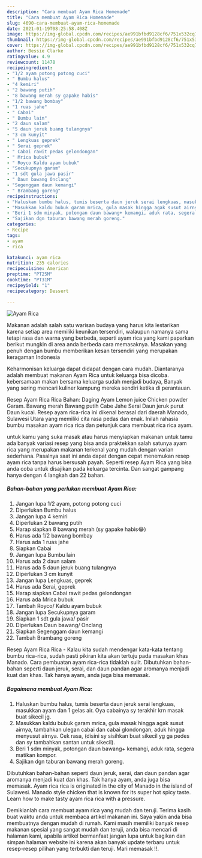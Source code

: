 ```yaml
---
description: "Cara membuat Ayam Rica Homemade"
title: "Cara membuat Ayam Rica Homemade"
slug: 4690-cara-membuat-ayam-rica-homemade
date: 2021-01-19T08:25:58.408Z
image: https://img-global.cpcdn.com/recipes/ae991bfbd9128cf6/751x532cq70/ayam-rica-foto-resep-utama.jpg
thumbnail: https://img-global.cpcdn.com/recipes/ae991bfbd9128cf6/751x532cq70/ayam-rica-foto-resep-utama.jpg
cover: https://img-global.cpcdn.com/recipes/ae991bfbd9128cf6/751x532cq70/ayam-rica-foto-resep-utama.jpg
author: Bessie Clarke
ratingvalue: 4.9
reviewcount: 11478
recipeingredient:
- "1/2 ayam potong potong cuci"
- " Bumbu halus"
- "4 kemiri"
- "2 bawang putih"
- "8 bawang merah sy gapake habis"
- "1/2 bawang bombay"
- "1 ruas jahe"
- " Cabai"
- " Bumbu lain"
- "2 daun salam"
- "5 daun jeruk buang tulangnya"
- "3 cm kunyit"
- " Lengkuas geprek"
- " Serai geprek"
- " Cabai rawit pedas gelondongan"
- " Mrica bubuk"
- " Royco Kaldu ayam bubuk"
- "Secukupnya garam"
- "1 sdt gula jawa pasir"
- " Daun bawang Onclang"
- "Segenggam daun kemangi"
- " Brambang goreng"
recipeinstructions:
- "Haluskan bumbu halus, tumis beserta daun jeruk serai lengkuas, masukkan ayam dan 1 gelas air. Oya cabainya sy terakhir krn masak buat sikecil jg."
- "Masukkan kaldu bubuk garam mrica, gula masak hingga agak susut airnya, tambahkan ulegan cabai dan cabai glondongan, aduk hingga menyusut airnya. Cek rasa, (disini sy sisihkan buat sikecil yg ga pedes dan sy tambahkan santan untuk sikecil)."
- "Beri 1 sdm minyak, potongan daun bawang+ kemangi, aduk rata, segera matikan kompor."
- "Sajikan dgn taburan bawang merah goreng."
categories:
- Recipe
tags:
- ayam
- rica

katakunci: ayam rica 
nutrition: 235 calories
recipecuisine: American
preptime: "PT25M"
cooktime: "PT31M"
recipeyield: "1"
recipecategory: Dessert

---
```



![Ayam Rica](https://img-global.cpcdn.com/recipes/ae991bfbd9128cf6/751x532cq70/ayam-rica-foto-resep-utama.jpg)

Makanan adalah salah satu warisan budaya yang harus kita lestarikan karena setiap area memiliki keunikan tersendiri, walaupun namanya sama tetapi rasa dan warna yang berbeda, seperti ayam rica yang kami paparkan berikut mungkin di area anda berbeda cara memasaknya. Masakan yang penuh dengan bumbu memberikan kesan tersendiri yang merupakan keragaman Indonesia

Keharmonisan keluarga dapat didapat dengan cara mudah. Diantaranya adalah membuat makanan Ayam Rica untuk keluarga bisa dicoba. kebersamaan makan bersama keluarga sudah menjadi budaya, Banyak yang sering mencari kuliner kampung mereka sendiri ketika di perantauan.

Resep Ayam Rica Rica Bahan: Daging Ayam Lemon juice Chicken powder Garam. Bawang merah Bawang putih Cabe Jahe Serai Daun jeruk purut Daun kucai. Resep ayam rica-rica ini dikenal berasal dari daerah Manado, Sulawesi Utara yang memiliki cita rasa pedas dan enak. Inilah rahasia bumbu masakan ayam rica rica dan petunjuk cara membuat rica rica ayam.

untuk kamu yang suka masak atau harus menyiapkan makanan untuk tamu ada banyak variasi resep yang bisa anda praktekkan salah satunya ayam rica yang merupakan makanan terkenal yang mudah dengan varian sederhana. Pasalnya saat ini anda dapat dengan cepat menemukan resep ayam rica tanpa harus bersusah payah.
Seperti resep Ayam Rica yang bisa anda coba untuk disajikan pada keluarga tercinta. Dan sangat gampang hanya dengan 4 langkah dan 22 bahan.


<!--inarticleads1-->

##### Bahan-bahan yang perlukan membuat Ayam Rica:

1. Jangan lupa 1/2 ayam, potong potong cuci
1. Diperlukan  Bumbu halus
1. Jangan lupa 4 kemiri
1. Diperlukan 2 bawang putih
1. Harap siapkan 8 bawang merah (sy gapake habis😂)
1. Harus ada 1/2 bawang bombay
1. Harus ada 1 ruas jahe
1. Siapkan  Cabai
1. Jangan lupa  Bumbu lain
1. Harus ada 2 daun salam
1. Harus ada 5 daun jeruk buang tulangnya
1. Diperlukan 3 cm kunyit
1. Jangan lupa  Lengkuas, geprek
1. Harus ada  Serai, geprek
1. Harap siapkan  Cabai rawit pedas gelondongan
1. Harus ada  Mrica bubuk
1. Tambah  Royco/ Kaldu ayam bubuk
1. Jangan lupa Secukupnya garam
1. Siapkan 1 sdt gula jawa/ pasir
1. Diperlukan  Daun bawang/ Onclang
1. Siapkan Segenggam daun kemangi
1. Tambah  Brambang goreng


Resep Ayam Rica Rica - Kalau kita sudah mendengar kata-kata tentang bumbu rica-rica, sudah pasti pikiran kita akan tertuju pada masakan khas Manado. Cara pembuatan ayam rica-rica tidaklah sulit. Dibutuhkan bahan-bahan seperti daun jeruk, serai, dan daun pandan agar aromanya menjadi kuat dan khas. Tak hanya ayam, anda juga bisa memasak. 

<!--inarticleads2-->

##### Bagaimana membuat  Ayam Rica:

1. Haluskan bumbu halus, tumis beserta daun jeruk serai lengkuas, masukkan ayam dan 1 gelas air. Oya cabainya sy terakhir krn masak buat sikecil jg.
1. Masukkan kaldu bubuk garam mrica, gula masak hingga agak susut airnya, tambahkan ulegan cabai dan cabai glondongan, aduk hingga menyusut airnya. Cek rasa, (disini sy sisihkan buat sikecil yg ga pedes dan sy tambahkan santan untuk sikecil).
1. Beri 1 sdm minyak, potongan daun bawang+ kemangi, aduk rata, segera matikan kompor.
1. Sajikan dgn taburan bawang merah goreng.


Dibutuhkan bahan-bahan seperti daun jeruk, serai, dan daun pandan agar aromanya menjadi kuat dan khas. Tak hanya ayam, anda juga bisa memasak. Ayam rica rica is originated in the city of Manado in the island of Sulawesi. Manado style chicken that is known for its super hot spicy taste. Learn how to make tasty ayam rica rica with a pressure. 

Demikianlah cara membuat ayam rica yang mudah dan teruji. Terima kasih buat waktu anda untuk membaca artikel makanan ini. Saya yakin anda bisa membuatnya dengan mudah di rumah. Kami masih memiliki banyak resep makanan spesial yang sangat mudah dan teruji, anda bisa mencari di halaman kami, apabila artikel bermanfaat jangan lupa untuk bagikan dan simpan halaman website ini karena akan banyak update terbaru untuk resep-resep pilihan yang terbukti dan teruji. Mari memasak !!. 
